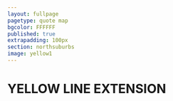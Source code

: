 ```yaml
---
layout: fullpage
pagetype: quote map
bgcolor: FFFFFF
published: true
extrapadding: 100px
section: northsuburbs
image: yellow1
---
```


<div id="yellow" class="mapstage"></div>

# YELLOW LINE EXTENSION

